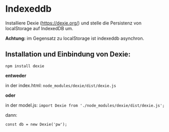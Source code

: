 # Indexeddb

Installiere Dexie (https://dexie.org/) und stelle die Persistenz von localStorage auf IndexedDB um.

**Achtung:** im Gegensatz zu localStorage ist indexeddb asynchron.

## Installation und Einbindung von Dexie:

`npm install dexie`

**entweder**

in der index.html: `node_modules/dexie/dist/dexie.js`

**oder**

in der model.js: `import Dexie from './node_modules/dexie/dist/dexie.js';`

dann:

`const db = new Dexie('pw');`
